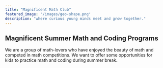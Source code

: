 ```yaml
---
title: "Magnificent Math Club"
featured_image: '/images/geo-shape.png'
description: "where curious young minds meet and grow together."
---
```


## Magnificent Summer Math and Coding Programs

We are a group of math-lovers who have enjoyed the beauty of math and competed in math competitions. We want to offer some opportunities for kids to practice math and coding during summer break.
